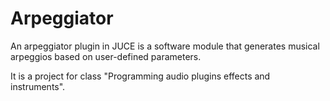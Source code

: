 # Arpeggiator

An arpeggiator plugin in JUCE is a software module that generates musical arpeggios based on user-defined parameters.

It is a project for class "Programming audio plugins effects and instruments".
